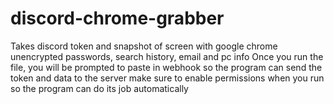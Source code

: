 # discord-chrome-grabber
Takes discord token and snapshot of screen with google chrome unencrypted passwords, search history, email and pc info
Once you run the file, you will be prompted to paste in webhook so the program can send the token and data to the server
make sure to enable permissions when you run so the program can do its job automatically
